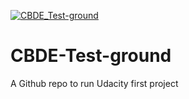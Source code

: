 [![CBDE_Test-ground](https://github.com/tundeiness/CBDE-Test-ground/actions/workflows/pythonapp.yml/badge.svg)](https://github.com/tundeiness/CBDE-Test-ground/actions/workflows/pythonapp.yml)
# CBDE-Test-ground
A Github repo to run Udacity first project
